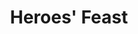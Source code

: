 ---
title: "Heroes' Feast"

spell:
  schools:
    - name:        "Conjuration"
      subschools:  ["Creation"]
      descriptors: []
  classes:
    - name:  "Bard"
      abbr:  "Brd"
      level: 6
    - name:  "Cleric"
      abbr:  "Clr"
      level: 6
  domains:
    - name:  "Community"
      abbr:  "Community"
      level: 6
    - name:  "Creation"
      abbr:  "Creation"
      level: 6
  components:         [V, S, DF]
  castingTime:        "10 minutes"
  range:              "Close (25 ft. + 5 ft./2 levels)"
  effect:             "Feast for one creature/level"
  duration:           "1 hour plus 12 hours; see text"
  savingThrow:        "None"
  spellResistance:    "No"
  description:        |
    You bring forth a great feast, including a magnificent table, chairs, service, and food and drink. The feast takes 1 hour to consume, and the beneficial effects do not set in until this hour is over. Every creature partaking of the feast is cured of all diseases, sickness, and nausea; becomes immune to poison for 12 hours; and gains 1d8 temporary hit points +1 point per two caster levels (maximum +10) after imbibing the nectar-like beverage that is part of the feast. The ambrosial food that is consumed grants each creature that partakes a +1 morale bonus on attack rolls and Will saves and immunity to fear effects for 12 hours.

    If the feast is interrupted for any reason, the spell is ruined and all effects of the spell are negated.
---